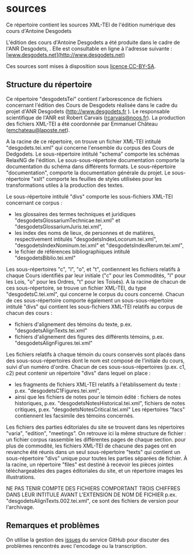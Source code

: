 sources
=======

Ce répertoire contient les sources XML-TEI de l'édition numérique des cours d'Antoine Desgodets

L'édition des cours d'Antoine Desgodets a été produite dans le cadre de l'ANR Desgodets, . Elle est consultable en ligne à l'adresse suivante : [www.desgodets.net](http://www.desgodets.net)

Ces sources sont mises à disposition sous [licence CC-BY-SA](LICENSE.md).


Structure du répertoire
------------

Ce répertoire "desgodetsTei" contient l'arborescence de fichiers concernant l'édition des Cours de Desgodets réalisée dans le cadre du projet d'ANR Desgodets (http://www.desgodets.fr
).
Le responsable scientifique de l'ANR est Robert Carvais (rcarvais@noos.fr).
La production des fichiers XML-TEI a été coordonnée par Emmanuel Château (emchateau@laposte.net).

A la racine de ce répertoire, on trouve un fichier XML-TEI intitulé "desgodets.tei.xml" qui concerne l'ensemble du corpus des Cours de Dedgodets.
Le sous-répertoire intitulé "schema" comporte les schémas RelaxNG de l'édition. Le sous-sous-répertoire documentation comporte la documentation du schéma dans différents formats.
Le sous-répertoire "documentation", comporte la documentation générale du projet.
Le sous-répertoire "xslt" comporte les feuilles de styles utilisées pour les transformations utiles à la production des textes.

Le sous-répertoire intitulé "divs" comporte les sous-fichiers XML-TEI concernant ce corpus :
- les glossaires des termes techniques et juridiques "desgodetsGlossariumTechnicae.tei.xml" et "desgodetsGlossariumJuris.tei.xml",
- les index des noms de lieux, de personnes et de matières, respectivement intitulés "desgodetsIndexLocorum.tei.xml", "desgodetsIndexNominum.tei.xml" et "desgodetsIndexRerum.tei.xml",
- le fichier de références bibliographiques intitulé "desgodetsBiblio.tei.xml"

Les sous-répertoires "c", "l", "o", et "t", contiennent les fichiers relatifs à chaque Cours identifiés par leur initiale ("c" pour les Commodités, "l" pour les Lois, "o" pour les Ordres, "t" pour les Toisés).
A la racine de chacun de ces sous-répertoire, se trouve un fichier XML-TEI, du type "desgodetsC.tei.xml", qui concerne le corpus du cours concerné.
Chacun de ces sous-répertoire comporte également un sous-sous-répertoire intitulé "divs" qui contient les sous-fichiers XML-TEI relatifs au corpus de chacun des cours :
- fichiers d'alignement des témoins du texte, p.ex. "desgodetsAlignTexts.tei.xml"
- fichiers d'alignement des figures des différents témoins, p.ex. "desgodetsAlignFigures.tei.xml"

Les fichiers relatifs à chaque témoin du cours conservés sont placés dans des sous-sous-répertoires dont le nom est composé de l'initiale du cours, suivi d'un numéro d'ordre.
Chacun de ces sous-sous-répertoires (p.ex. c1, c2) peut contenir un répertoire "divs" dans lequel on place :
- les fragments de fichiers XML-TEI relatifs à l'établissement du texte : p.ex. "desgodetsC1Figures.tei.xml",
- ainsi que les fichiers de notes pour le témoin édité : fichiers de notes historiques, p.ex. "desgodetsNotesHistorical.tei.xml", fichiers de notes critiques, p.ex. "desgodetsNotesCritical.tei.xml"
Les répertoires "facs" contiennent les facsimile des témoins concernés.

Les fichiers des parties éditoriales du site se trouvent dans les répertoires "varia", "edition", "meetings". On retrouve ici la même structure de fichier : un fichier corpus rassemble les différentes pages de chaque section. pour plus de commodité, les fichiers XML-TEI de chacune des pages ont en revanche été réunis dans un seul sous-répertoire "texts" qui contient un sous-répertoire "divs" unique pour toutes les parties séparées de fichier.
À la racine, un répertoire "files" est destiné à recevoir les pièces jointes téléchargeables des pages éditoriales du site, et un répertoire images les illustrations.

NE PAS TENIR COMPTE DES FICHIERS COMPORTANT TROIS CHIFFRES DANS LEUR INTITULE AVANT L'EXTENSION DE NOM DE FICHIER
p.ex. "desgodetsAlignTexts.002.tei.xml", ce sont des fichiers de version pour l'archivage.



Remarques et problèmes
------------

On utilise la gestion des [issues][issues] du service GitHub pour discuter des problèmes rencontrés avec l'encodage ou la transcription.

[issues]: https://github.com/desgodets/sources/issues
